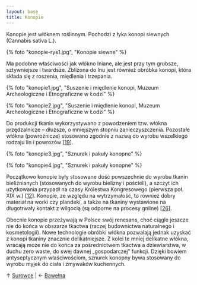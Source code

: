 ```yaml
---
layout: base
title: Konopie
---
```

Konopie jest włóknem roślinnym. Pochodzi z łyka konopi siewnych (Cannabis sativa L.).

{% foto "konopie-rys1.jpg", "Konopie siewne" %}

Ma podobne właściwości jak włókno lniane, ale jest przy tym grubsze, sztywniejsze i twardsze. Zbliżona do lnu jest również obróbka konopi, która składa się z roszenia, międlenia i trzepania.

{% foto "konopie1.jpg", "Suszenie i międlenie konopi, Muzeum Archeologiczne i Etnograficzne w Łodzi" %}

{% foto "konopie2.jpg", "Suszenie i międlenie konopi, Muzeum Archeologiczne i Etnograficzne w Łodzi" %}

Do produkcji tkanin wykorzystywano z powodzeniem tzw. włókna przędzalnicze – dłuższe, o mniejszym stopniu zanieczyszczenia. Pozostałe włókna (powroźnicze) stosowano zgodnie z nazwą do wyrobu wszelkiego rodzaju lin i powrozów [[19][bibliografia]].

{% foto "konopie3.jpg", "Sznurek i pakuły konopne" %}

{% foto "konopie4.jpg", "Sznurek i pakuły konopne" %}

Początkowo konopie były stosowane dość powszechnie do wyrobu tkanin bieliźnianych (stosowanych do wyrobu bielizny i pościeli), a szczyt ich użytkowania przypadł na czasy Królestwa Kongresowego (pierwsza poł. XIX w.) [[12][bibliografia]]. Konopie, ze względu na wytrzymałość, to również dobry materiał na worki czy plandeki, a także na tkaniny wystawione na długotrwały kontakt z wilgocią (są odporne na procesy gnilne) [[26][bibliografia]].

Obecnie konopie przeżywają w Polsce swój renesans, choć ciągle jeszcze nie do końca w obszarze tkactwa (raczej budownictwa naturalnego i kosmetologii). Nowe technologie obróbki włókna pozwalają jednak uzyskać z konopi tkaniny znacznie delikatniejsze. Z kolei te mniej delikatne włókna, wracają może nie do końca za pośrednictwem tkactwa a dziewiarstwa, w duchu zero waste, do swej dawnej „gospodarczej” funkcji. Dzięki bowiem antyseptycznym właściwościom, sznurek konopny bywa stosowany do wyrobu myjek do ciała i zmywaków kuchennych.

↑ [Surowce](/surowce/) | ← [Bawełna](/surowce/bawelna/)

[bibliografia]: /slowniczek-i-bibliografia/#bibliografia